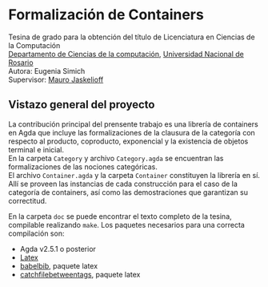 # Formalización de Containers
Tesina de grado para la obtención del título de Licenciatura en Ciencias de la Computación  
[Departamento de Ciencias de la computación](https://www.fceia.unr.edu.ar/lcc/), [Universidad Nacional de Rosario](http://www.unr.edu.ar/)  
Autora: Eugenia Simich  
Supervisor: [Mauro Jaskelioff](http://www.fceia.unr.edu.ar/~mauro/)  

## Vistazo general del proyecto
La contribución principal del prensente trabajo es una librería de containers en Agda que incluye las formalizaciones de la clausura de la categoría con respecto al producto, coproducto, exponencial y la existencia de objetos terminal e inicial.  
En la carpeta `Category` y archivo `Category.agda` se encuentran las formalizaciones de las nociones categóricas.  
El archivo `Container.agda` y la carpeta `Container` constituyen la librería en sí. Allí se proveen las instancias de cada construcción para el caso de la categoría de containers, así como las demostraciones que garantizan su correctitud.

En la carpeta `doc` se puede encontrar el texto completo de la tesina, compilable realizando `make`. Los paquetes necesarios para una correcta compilación son:

  * Agda v2.5.1 o posterior
  * [Latex](https://www.latex-project.org/get)
  * [babelbib](https://www.ctan.org/pkg/babelbib), paquete latex
  * [catchfilebetweentags](https://www.ctan.org/pkg/catchfilebetweentags), paquete latex




